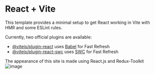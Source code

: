 # React + Vite

This template provides a minimal setup to get React working in Vite with HMR and some ESLint rules.

Currently, two official plugins are available:

- [@vitejs/plugin-react](https://github.com/vitejs/vite-plugin-react/blob/main/packages/plugin-react/README.md) uses [Babel](https://babeljs.io/) for Fast Refresh
- [@vitejs/plugin-react-swc](https://github.com/vitejs/vite-plugin-react-swc) uses [SWC](https://swc.rs/) for Fast Refresh

The appearance of this site is made using React.js and Redux-Toolkit
![image](https://github.com/egamovj/stuff-ecommerce/assets/134671078/a0db8cf5-e3ee-4b26-8407-4e0915ab7439)
